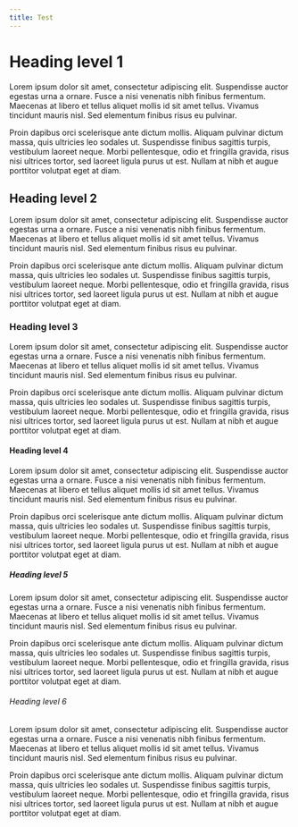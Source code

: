 ```yaml
---
title: Test
---
```


# Heading level 1

Lorem ipsum dolor sit amet, consectetur adipiscing elit. Suspendisse auctor egestas urna a ornare. Fusce a nisi venenatis nibh finibus fermentum. Maecenas at libero et tellus aliquet mollis id sit amet tellus. Vivamus tincidunt mauris nisl. Sed elementum finibus risus eu pulvinar.

Proin dapibus orci scelerisque ante dictum mollis. Aliquam pulvinar dictum massa, quis ultricies leo sodales ut. Suspendisse finibus sagittis turpis, vestibulum laoreet neque. Morbi pellentesque, odio et fringilla gravida, risus nisi ultrices tortor, sed laoreet ligula purus ut est. Nullam at nibh et augue porttitor volutpat eget at diam.

## Heading level 2

Lorem ipsum dolor sit amet, consectetur adipiscing elit. Suspendisse auctor egestas urna a ornare. Fusce a nisi venenatis nibh finibus fermentum. Maecenas at libero et tellus aliquet mollis id sit amet tellus. Vivamus tincidunt mauris nisl. Sed elementum finibus risus eu pulvinar.

Proin dapibus orci scelerisque ante dictum mollis. Aliquam pulvinar dictum massa, quis ultricies leo sodales ut. Suspendisse finibus sagittis turpis, vestibulum laoreet neque. Morbi pellentesque, odio et fringilla gravida, risus nisi ultrices tortor, sed laoreet ligula purus ut est. Nullam at nibh et augue porttitor volutpat eget at diam.

### Heading level 3

Lorem ipsum dolor sit amet, consectetur adipiscing elit. Suspendisse auctor egestas urna a ornare. Fusce a nisi venenatis nibh finibus fermentum. Maecenas at libero et tellus aliquet mollis id sit amet tellus. Vivamus tincidunt mauris nisl. Sed elementum finibus risus eu pulvinar.

Proin dapibus orci scelerisque ante dictum mollis. Aliquam pulvinar dictum massa, quis ultricies leo sodales ut. Suspendisse finibus sagittis turpis, vestibulum laoreet neque. Morbi pellentesque, odio et fringilla gravida, risus nisi ultrices tortor, sed laoreet ligula purus ut est. Nullam at nibh et augue porttitor volutpat eget at diam.

#### Heading level 4

Lorem ipsum dolor sit amet, consectetur adipiscing elit. Suspendisse auctor egestas urna a ornare. Fusce a nisi venenatis nibh finibus fermentum. Maecenas at libero et tellus aliquet mollis id sit amet tellus. Vivamus tincidunt mauris nisl. Sed elementum finibus risus eu pulvinar.

Proin dapibus orci scelerisque ante dictum mollis. Aliquam pulvinar dictum massa, quis ultricies leo sodales ut. Suspendisse finibus sagittis turpis, vestibulum laoreet neque. Morbi pellentesque, odio et fringilla gravida, risus nisi ultrices tortor, sed laoreet ligula purus ut est. Nullam at nibh et augue porttitor volutpat eget at diam.

##### Heading level 5

Lorem ipsum dolor sit amet, consectetur adipiscing elit. Suspendisse auctor egestas urna a ornare. Fusce a nisi venenatis nibh finibus fermentum. Maecenas at libero et tellus aliquet mollis id sit amet tellus. Vivamus tincidunt mauris nisl. Sed elementum finibus risus eu pulvinar.

Proin dapibus orci scelerisque ante dictum mollis. Aliquam pulvinar dictum massa, quis ultricies leo sodales ut. Suspendisse finibus sagittis turpis, vestibulum laoreet neque. Morbi pellentesque, odio et fringilla gravida, risus nisi ultrices tortor, sed laoreet ligula purus ut est. Nullam at nibh et augue porttitor volutpat eget at diam.

###### Heading level 6

Lorem ipsum dolor sit amet, consectetur adipiscing elit. Suspendisse auctor egestas urna a ornare. Fusce a nisi venenatis nibh finibus fermentum. Maecenas at libero et tellus aliquet mollis id sit amet tellus. Vivamus tincidunt mauris nisl. Sed elementum finibus risus eu pulvinar.

Proin dapibus orci scelerisque ante dictum mollis. Aliquam pulvinar dictum massa, quis ultricies leo sodales ut. Suspendisse finibus sagittis turpis, vestibulum laoreet neque. Morbi pellentesque, odio et fringilla gravida, risus nisi ultrices tortor, sed laoreet ligula purus ut est. Nullam at nibh et augue porttitor volutpat eget at diam.
